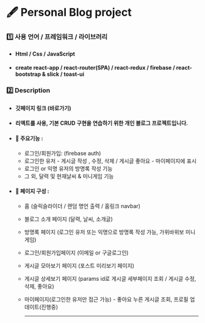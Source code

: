 # 🖋 Personal Blog project

### 1️⃣ 사용 언어 / 프레임워크 / 라이브러리
* #### Html / Css / JavaScript
* #### create react-app / react-router(SPA) / react-redux / firebase / react-bootstrap & slick / toast-ui

### 2️⃣ Description
* #### 깃페이지 링크 (바로가기)
* #### 리액트를 사용, 기본 CRUD 구현을 연습하기 위한 개인 블로그 프로젝트입니다.

* #### 🧾 주요기능 :
  * 로그인/회원가입: (firebase auth)
  * 로그인한 유저 - 게시글 작성 , 수정, 삭제 / 게시글 좋아요 - 마이페이지에 표시
  * 로그인 or 익명 유저의 방명록 작성 기능
  * 그 외, 달력 및 현재날씨 & 미니게임 기능

* #### 🧾 페이지 구성 :
  * 홈 (슬릭슬라이더 / 랜덤 명언 출력 / 홈링크 navbar)
  * 블로그 소개 페이지 (달력, 날씨, 소개글)
  * 방명록 페이지 (로그인 유저 또는 익명으로 방명록 작성 가능, 가위바위보 미니게임)
  * 로그인/회원가입페이지 (이메일 or 구글로그인)
  * 게시글 모아보기 페이지 (포스트 미리보기 페이지)
  * 게시글 상세보기 페이지 (params id로 게시글 세부페이지 조회 / 게시글 수정, 삭제, 좋아요)
  * 마이페이지(로그인한 유저만 접근 가능) - 좋아요 누른 게시글 조회, 프로필 업데이트(진행중)
    
    ***
